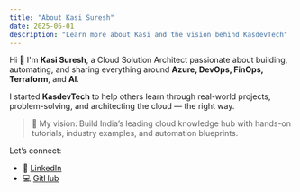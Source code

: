 ```yaml
---
title: "About Kasi Suresh"
date: 2025-06-01
description: "Learn more about Kasi and the vision behind KasdevTech"
---
```


Hi 👋 I'm **Kasi Suresh**, a Cloud Solution Architect passionate about building, automating, and sharing everything around **Azure, DevOps, FinOps, Terraform**, and **AI**.

I started **KasdevTech** to help others learn through real-world projects, problem-solving, and architecting the cloud — the right way.

> 🎯 My vision: Build India’s leading cloud knowledge hub with hands-on tutorials, industry examples, and automation blueprints.

Let’s connect:
- 🔗 [LinkedIn](https://linkedin.com/in/kasi-suresh-992675177)
- 💻 [GitHub](https://github.com/KasdevTech)
